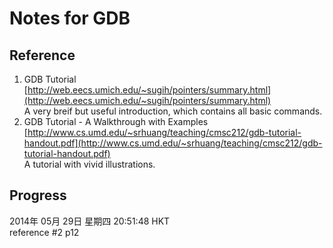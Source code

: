 Notes for GDB
=====================



Reference
--------------------
1. GDB Tutorial [http://web.eecs.umich.edu/~sugih/pointers/summary.html](http://web.eecs.umich.edu/~sugih/pointers/summary.html)  
A very breif but useful introduction, which contains all basic commands.  
2. GDB Tutorial - A Walkthrough with Examples [http://www.cs.umd.edu/~srhuang/teaching/cmsc212/gdb-tutorial-handout.pdf](http://www.cs.umd.edu/~srhuang/teaching/cmsc212/gdb-tutorial-handout.pdf)  
A tutorial with vivid illustrations.  

Progress
-------------
2014年 05月 29日 星期四 20:51:48 HKT  
reference #2 p12